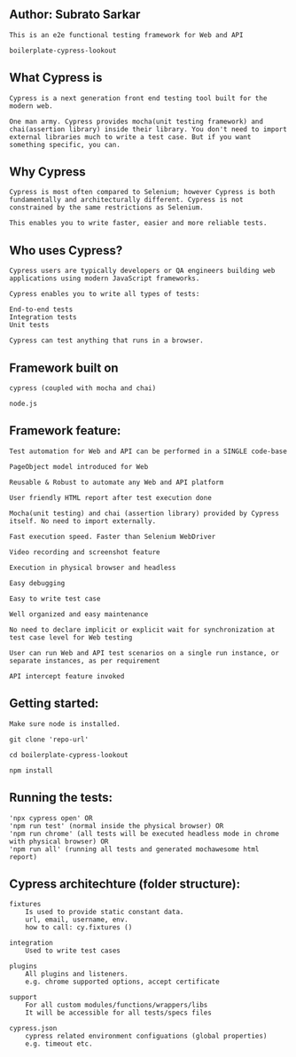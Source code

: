 Author: Subrato Sarkar
------------------------------
```
This is an e2e functional testing framework for Web and API

boilerplate-cypress-lookout

````

What Cypress is
---------------------------------
```
Cypress is a next generation front end testing tool built for the modern web.

One man army. Cypress provides mocha(unit testing framework) and chai(assertion library) inside their library. You don't need to import external libraries much to write a test case. But if you want something specific, you can.

```

Why Cypress
--------------------------------
```
Cypress is most often compared to Selenium; however Cypress is both fundamentally and architecturally different. Cypress is not constrained by the same restrictions as Selenium.

This enables you to write faster, easier and more reliable tests.

```

Who uses Cypress?
---------------------------------
```
Cypress users are typically developers or QA engineers building web applications using modern JavaScript frameworks.

Cypress enables you to write all types of tests:

End-to-end tests
Integration tests
Unit tests

Cypress can test anything that runs in a browser.

```

Framework built on
------------------------------
```
cypress (coupled with mocha and chai)

node.js

```

Framework feature:
---------------------------------
```
Test automation for Web and API can be performed in a SINGLE code-base

PageObject model introduced for Web

Reusable & Robust to automate any Web and API platform

User friendly HTML report after test execution done

Mocha(unit testing) and chai (assertion library) provided by Cypress itself. No need to import externally.

Fast execution speed. Faster than Selenium WebDriver

Video recording and screenshot feature

Execution in physical browser and headless

Easy debugging

Easy to write test case

Well organized and easy maintenance

No need to declare implicit or explicit wait for synchronization at test case level for Web testing

User can run Web and API test scenarios on a single run instance, or separate instances, as per requirement

API intercept feature invoked

```

Getting started:
------------------------------
```
Make sure node is installed.

git clone 'repo-url'

cd boilerplate-cypress-lookout

npm install

```

Running the tests:
-------------------
```
'npx cypress open' OR 
'npm run test' (normal inside the physical browser) OR
'npm run chrome' (all tests will be executed headless mode in chrome with physical browser) OR
'npm run all' (running all tests and generated mochawesome html report)

```

Cypress architechture (folder structure):
-----------------------------------------
```
fixtures
    Is used to provide static constant data.
    url, email, username, env.
    how to call: cy.fixtures ()

integration
    Used to write test cases

plugins
    All plugins and listeners.
    e.g. chrome supported options, accept certificate

support
    For all custom modules/functions/wrappers/libs
    It will be accessible for all tests/specs files 

cypress.json
    cypress related environment configuations (global properties)
    e.g. timeout etc.

```
